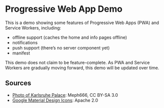 # Progressive Web App Demo

This is a demo showing some features of Progressive Web Apps (PWA) and Service Workers, including:

* offline support (caches the home and info pages offline)
* notifications
* push support (there’s no server component yet)
* manifest

This demo does not claim to be feature-complete. As PWA and Service Workers are gradually moving forward, this demo will be updated over time.

## Sources

* [Photo of Karlsruhe Palace](https://commons.wikimedia.org/wiki/Karlsruhe#/media/File:Karlsruhe-Schloss-meph666-2005-Apr-22.jpg): Meph666, CC BY-SA 3.0
* [Google Material Design Icons](https://github.com/google/material-design-icons): Apache 2.0
